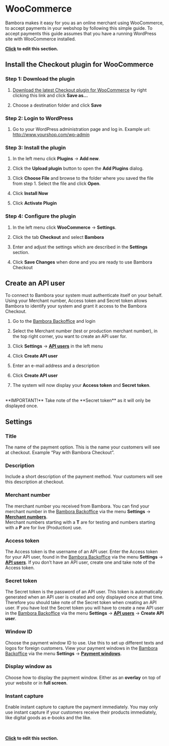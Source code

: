 
<script type="text/javascript">

$(document).ready(function () {
	
	bamboraGitHub.getLatestReleaseInfo("https://api.github.com/repos/bambora/checkout-woocommerce/releases/latest").then(function(release){
	
		$("#lnkWooCommerce").attr("href", release.downloadLink);
		$("#lnkWooCommerce").prop('title', release.info);
	
	});
});

</script>

# WooCommerce

Bambora makes it easy for you as an online merchant using WooCommerce, to accept payments in your webshop by following this simple guide. To accept payments this guide assumes that you have a running WordPress site with WooCommerce installed.

**[Click](https://github.com/bambora/dev.bambora.com/blob/master/source/includes/online/_woocommerce.md) to edit this section.**

## Install the Checkout plugin for WooCommerce

### Step 1: Download the plugin
1. <a href="https://github.com/bambora/checkout-woocommerce/releases/latest" id="lnkWooCommerce">Download the latest Checkout plugin for WooCommerce</a> by right clicking this link and click **Save as...**

2. Choose a destination folder and click **Save**


### Step 2: Login to WordPress
1. Go to your WordPress administration page and log in. Example url: http://www.yourshop.com/wp-admin

### Step 3: Install the plugin
1. In the left menu click **Plugins** -> **Add new**.

2. Click the **Upload plugin** button to open the **Add Plugins** dialog.

3. Click **Choose File** and browse to the folder where you saved the file from step 1. Select the file and click **Open**.

4. Click **Install Now**

5. Click **Activate Plugin** 


### Step 4: Configure the plugin
1. In the left menu click **WooCommerce** -> **Settings**.

2. Click the tab **Checkout** and select **Bambora**

3. Enter and adjust the settings which are described in the **Settings** section.

4. Click **Save Changes** when done and you are ready to use Bambora Checkout


## Create an API user
To connect to Bambora your system must authenticate itself on your behalf. Using your Merchant number, Access token and Secret token allows Bambora to identify your system and grant it access to the Bambora Checkout.

1. Go to the <a href="https://merchant.bambora.com" target="_blank">Bambora Backoffice</a> and login

2. Select the Merchant number (test or production merchant number), in the top right corner, you want to create an API user for.

3. Click **Settings** -> **<a href="https://merchant.bambora.com/apiusers" target="_blank">API users</a>** in the left menu

4. Click **Create API user**

5. Enter an e-mail address and a description

6. Click **Create API user**

7. The system will now display your **Access token** and **Secret token**.
<br/>
**IMPORTANT!** Take note of the **Secret token** as it will only be displayed once.



## Settings
### Title
The name of the payment option. This is the name your customers will see at checkout. Example “Pay with Bambora Checkout”.

### Description
Include a short description of the payment method. Your customers will see this description at checkout.

### Merchant number
The merchant number you received from Bambora. You can find your merchant number in the <a href="https://merchant.bambora.com" target="_blank">Bambora Backoffice</a> via the menu **Settings** -> **<a href="https://merchant.bambora.com/merchantnumbers" target="_blank">Merchant numbers</a>**.
<br/>
Merchant numbers starting with a **T** are for testing and numbers starting with a **P** are for live (Production) use.

### Access token
The Access token is the username of an API user. Enter the Access token for your API user, found in the <a href="https://merchant.bambora.com" target="_blank">Bambora Backoffice</a> via the menu **Settings** -> **<a href="https://merchant.bambora.com/apiusers" target="_blank">API users</a>**. If you don’t have an API user, create one and take note of the Access token.

### Secret token
The Secret token is the password of an API user. This token is automatically generated when an API user is created and only displayed once at that time. Therefore you should take note of the Secret token when creating an API user. If you have lost the Secret token you will have to create a new API user in the <a href="https://merchant.bambora.com" target="_blank">Bambora Backoffice</a> via the menu **Settings** -> **<a href="https://merchant.bambora.com/apiusers" target="_blank">API users</a>** -> **Create API user**.

### Window ID
Choose the payment window ID to use. Use this to set up different texts and logos for foreign customers. View your payment windows in the <a href="https://merchant.bambora.com" target="_blank">Bambora Backoffice</a> via the menu **Settings** -> **<a href="https://merchant.bambora.com/paymentwindows" target="_blank">Payment windows</a>**. 

### Display window as
Choose how to display the payment window. Either as an **overlay** on top of your website or in **full screen**.

### Instant capture
Enable instant capture to capture the payment immediately. You may only use instant capture if your customers receive their products immediately, like digital goods as e-books and the like.



<br/><br/>
**[Click](https://github.com/bambora/dev.bambora.com/blob/master/source/includes/online/carts/_woocommerce.md) to edit this section.**

